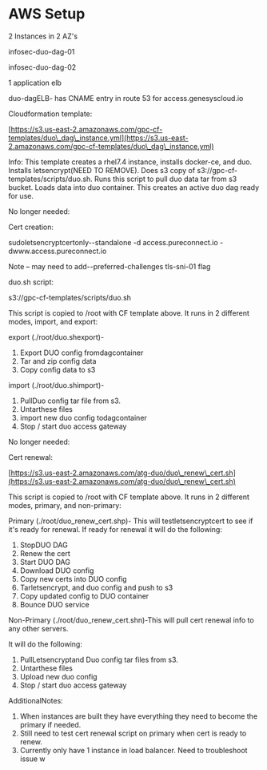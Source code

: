 # AWS Setup

2 Instances in 2 AZ's

infosec-duo-dag-01

infosec-duo-dag-02

1 application elb

duo-dagELB- has CNAME entry in route 53 for access.genesyscloud.io

Cloudformation template:

[https://s3.us-east-2.amazonaws.com/gpc-cf-templates/duo\_dag\_instance.yml](https://s3.us-east-2.amazonaws.com/gpc-cf-templates/duo\_dag\_instance.yml)

Info: This template creates a rhel7.4 instance, installs docker-ce, and duo. Installs letsencrypt(NEED TO REMOVE). Does s3 copy of s3://gpc-cf-templates/scripts/duo.sh. Runs this script to pull duo data tar from s3 bucket. Loads data into duo container. This creates an active duo dag ready for use.

No longer needed:

Cert creation:

sudoletsencryptcertonly--standalone -d access.pureconnect.io -dwww.access.pureconnect.io

Note – may need to add--preferred-challenges tls-sni-01 flag

duo.sh script:

s3://gpc-cf-templates/scripts/duo.sh

This script is copied to /root with CF template above. It runs in 2 different modes, import, and export:

export (./root/duo.shexport)-

1. Export DUO config fromdagcontainer
2. Tar and zip config data
3. Copy config data to s3

import (./root/duo.shimport)-

1. PullDuo config tar file from s3.
2. Untarthese files
3. import new duo config todagcontainer
4. Stop / start duo access gateway

No longer needed:

Cert renewal:

[https://s3.us-east-2.amazonaws.com/atg-duo/duo\_renew\_cert.sh](https://s3.us-east-2.amazonaws.com/atg-duo/duo\_renew\_cert.sh)

This script is copied to /root with CF template above. It runs in 2 different modes, primary, and non-primary:

Primary (./root/duo\_renew\_cert.shp)- This will testletsencryptcert to see if it's ready for renewal. If ready for renewal it will do the following:

1. StopDUO DAG
2. Renew the cert
3. Start DUO DAG
4. Download DUO config
5. Copy new certs into DUO config
6. Tarletsencrypt, and duo config and push to s3
7. Copy updated config to DUO container
8. Bounce DUO service

Non-Primary (./root/duo\_renew\_cert.shn)-This will pull cert renewal info to any other servers.

It will do the following:

1. PullLetsencryptand Duo config tar files from s3.
2. Untarthese files
3. Upload new duo config
4. Stop / start duo access gateway

AdditionalNotes:

1. When instances are built they have everything they need to become the primary if needed.
2. Still need to test cert renewal script on primary when cert is ready to renew.
3. Currently only have 1 instance in load balancer. Need to troubleshoot issue w
